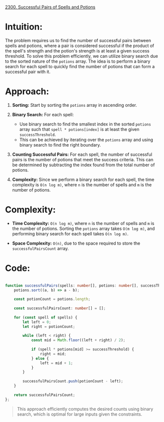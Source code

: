 [2300. Successful Pairs of Spells and Potions](https://leetcode.com/problems/successful-pairs-of-spells-and-potions/)

# Intuition:
The problem requires us to find the number of successful pairs between spells and potions, where a pair is considered successful if the product of the spell's strength and the potion's strength is at least a given success threshold.
To solve this problem efficiently, we can utilize binary search due to the sorted nature of the `potions` array. The idea is to perform a binary search for each spell to quickly find the number of potions that can form a successful pair with it.

# Approach:

1. **Sorting:** Start by sorting the `potions` array in ascending order.

2. **Binary Search:** For each spell:
   - Use binary search to find the smallest index in the sorted `potions` array such that `spell * potions[index]` is at least the given `successThreshold`.
   - This can be achieved by iterating over the `potions` array and using binary search to find the right boundary.

3. **Counting Successful Pairs:** For each spell, the number of successful pairs is the number of potions that meet the success criteria. This can be determined by subtracting the index found from the total number of potions.

4. **Complexity:** Since we perform a binary search for each spell, the time complexity is `O(n log m)`, where `n` is the number of spells and `m` is the number of potions.

# Complexity:

- **Time Complexity:** `O(n log m)`, where `n` is the number of spells and `m` is the number of potions. Sorting the `potions` array takes `O(m log m)`, and performing binary search for each spell takes `O(n log m)`.
  
- **Space Complexity:** `O(n)`, due to the space required to store the `successfulPairsCount` array.

# Code:

```typescript

function successfulPairs(spells: number[], potions: number[], successThreshold: number): number[] {
    potions.sort((a, b) => a - b);
  
    const potionCount = potions.length;
  
    const successfulPairsCount: number[] = [];
  
    for (const spell of spells) {
        let left = 0;
        let right = potionCount;
      
        while (left < right) {
            const mid = Math.floor((left + right) / 2);
          
            if (spell * potions[mid] >= successThreshold) {
                right = mid;
            } else {
                left = mid + 1;
            }
        }
      
        successfulPairsCount.push(potionCount - left);
    }
  
    return successfulPairsCount;
};

```


> This approach efficiently computes the desired counts using binary search, which is optimal for large inputs given the constraints.